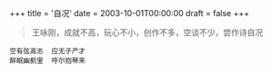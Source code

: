 +++
title = '自况'
date = 2003-10-01T00:00:00
draft = false
+++

> 王咏刚，成就不高，玩心不小，创作不多，空谈不少，尝作诗自况


```text
空有弦高志  应无子产才
醉眠幽蓟里  呼尔抱琴来
```

